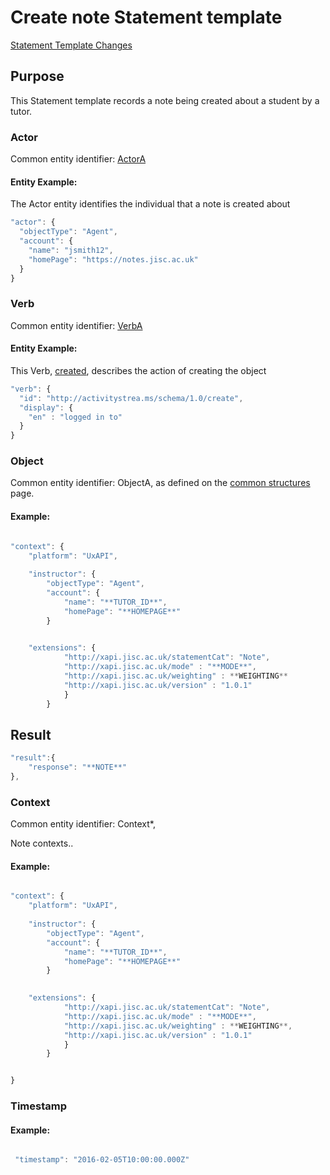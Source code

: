 # Create note Statement template



[Statement Template Changes](/version_changes.md#create-note)

## Purpose
This Statement template records a note being created about a student by a tutor.

### Actor
Common entity identifier: [ActorA](/common_structures.md#actora)

#### Entity Example:
The Actor entity identifies the individual that a note is created about

``` Javascript
"actor": {
  "objectType": "Agent",
  "account": {
    "name": "jsmith12",
    "homePage": "https://notes.jisc.ac.uk"
  }
}
```

### Verb
Common entity identifier: [VerbA](/common_structures.md#verba)

#### Entity Example:
This Verb, [created](/vocabulary.md#created), describes the action of creating the object

``` javascript
"verb": {
  "id": "http://activitystrea.ms/schema/1.0/create",
  "display": {
    "en" : "logged in to"
  }
}
```


### Object
Common entity identifier: ObjectA, as defined on the [common structures](/common_structures.md#objecta) page.


#### Example:
``` javascript

"context": {
	"platform": "UxAPI",
	
	"instructor": {
		"objectType": "Agent",
		"account": {
			"name": "**TUTOR_ID**",
			"homePage": "**HOMEPAGE**"
		}
	

    "extensions": {
			"http://xapi.jisc.ac.uk/statementCat": "Note",
			"http://xapi.jisc.ac.uk/mode" : "**MODE**",
			"http://xapi.jisc.ac.uk/weighting" : **WEIGHTING**
			"http://xapi.jisc.ac.uk/version" : "1.0.1"
			}
		}


```

## Result
``` javascript
"result":{
	"response": "**NOTE**"
},
```

### Context
Common entity identifier: Context*, 

Note contexts..

#### Example:
``` javascript

"context": {
	"platform": "UxAPI",
	
	"instructor": {
		"objectType": "Agent",
		"account": {
			"name": "**TUTOR_ID**",
			"homePage": "**HOMEPAGE**"
		}
	

    "extensions": {
			"http://xapi.jisc.ac.uk/statementCat": "Note",
			"http://xapi.jisc.ac.uk/mode" : "**MODE**",
			"http://xapi.jisc.ac.uk/weighting" : **WEIGHTING**,
			"http://xapi.jisc.ac.uk/version" : "1.0.1"
			}
		}


}
```

### Timestamp



#### Example:
``` javascript

 "timestamp": "2016-02-05T10:00:00.000Z"

```
